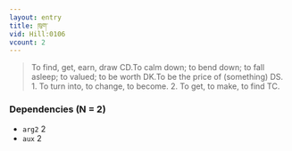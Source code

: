```yaml
---
layout: entry
title: ཁུག་
vid: Hill:0106
vcount: 2
---
```

> To find, get, earn, draw CD\.To calm down; to bend down; to fall asleep; to valued; to be worth DK\.To be the price of (something) DS\. 1\. To turn into, to change, to become\. 2\. To get, to make, to find TC\.


### Dependencies (N = 2)
* `arg2` 2
* `aux` 2
